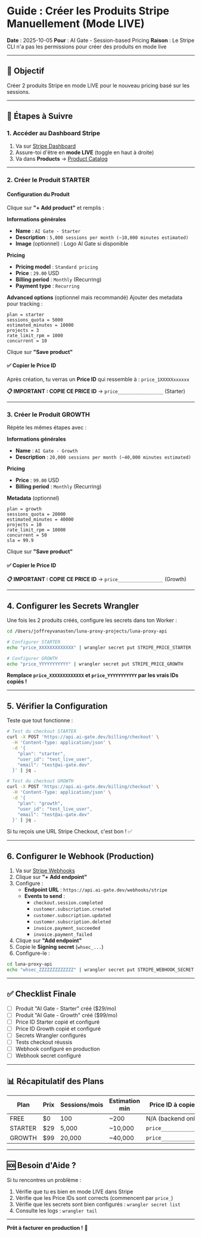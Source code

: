 # Guide : Créer les Produits Stripe Manuellement (Mode LIVE)

**Date** : 2025-10-05
**Pour** : AI Gate - Session-based Pricing
**Raison** : Le Stripe CLI n'a pas les permissions pour créer des produits en mode live

---

## 🎯 Objectif

Créer 2 produits Stripe en mode LIVE pour le nouveau pricing basé sur les sessions.

---

## 📝 Étapes à Suivre

### 1. Accéder au Dashboard Stripe

1. Va sur [Stripe Dashboard](https://dashboard.stripe.com)
2. Assure-toi d'être en **mode LIVE** (toggle en haut à droite)
3. Va dans **Products** → [Product Catalog](https://dashboard.stripe.com/products)

---

### 2. Créer le Produit STARTER

#### Configuration du Produit

Clique sur **"+ Add product"** et remplis :

**Informations générales**
- **Name** : `AI Gate - Starter`
- **Description** : `5,000 sessions per month (~10,000 minutes estimated)`
- **Image** (optionnel) : Logo AI Gate si disponible

**Pricing**
- **Pricing model** : `Standard pricing`
- **Price** : `29.00` USD
- **Billing period** : `Monthly` (Recurring)
- **Payment type** : `Recurring`

**Advanced options** (optionnel mais recommandé)
Ajouter des metadata pour tracking :
```
plan = starter
sessions_quota = 5000
estimated_minutes = 10000
projects = 3
rate_limit_rpm = 1000
concurrent = 10
```

Clique sur **"Save product"**

#### ✅ Copier le Price ID

Après création, tu verras un **Price ID** qui ressemble à : `price_1XXXXXxxxxxx`

**📋 IMPORTANT : COPIE CE PRICE ID** → `price_________________` (Starter)

---

### 3. Créer le Produit GROWTH

Répète les mêmes étapes avec :

**Informations générales**
- **Name** : `AI Gate - Growth`
- **Description** : `20,000 sessions per month (~40,000 minutes estimated)`

**Pricing**
- **Price** : `99.00` USD
- **Billing period** : `Monthly` (Recurring)

**Metadata** (optionnel)
```
plan = growth
sessions_quota = 20000
estimated_minutes = 40000
projects = 10
rate_limit_rpm = 10000
concurrent = 50
sla = 99.9
```

Clique sur **"Save product"**

#### ✅ Copier le Price ID

**📋 IMPORTANT : COPIE CE PRICE ID** → `price_________________` (Growth)

---

## 4. Configurer les Secrets Wrangler

Une fois les 2 produits créés, configure les secrets dans ton Worker :

```bash
cd /Users/joffreyvanasten/luna-proxy-projects/luna-proxy-api

# Configurer STARTER
echo "price_XXXXXXXXXXXXX" | wrangler secret put STRIPE_PRICE_STARTER

# Configurer GROWTH
echo "price_YYYYYYYYYYY" | wrangler secret put STRIPE_PRICE_GROWTH
```

**Remplace `price_XXXXXXXXXXXXX` et `price_YYYYYYYYYYY` par les vrais IDs copiés !**

---

## 5. Vérifier la Configuration

Teste que tout fonctionne :

```bash
# Test du checkout STARTER
curl -X POST 'https://api.ai-gate.dev/billing/checkout' \
  -H 'Content-Type: application/json' \
  -d '{
    "plan": "starter",
    "user_id": "test_live_user",
    "email": "test@ai-gate.dev"
  }' | jq .

# Test du checkout GROWTH
curl -X POST 'https://api.ai-gate.dev/billing/checkout' \
  -H 'Content-Type: application/json' \
  -d '{
    "plan": "growth",
    "user_id": "test_live_user",
    "email": "test@ai-gate.dev"
  }' | jq .
```

Si tu reçois une URL Stripe Checkout, c'est bon ! ✅

---

## 6. Configurer le Webhook (Production)

1. Va sur [Stripe Webhooks](https://dashboard.stripe.com/webhooks)
2. Clique sur **"+ Add endpoint"**
3. Configure :
   - **Endpoint URL** : `https://api.ai-gate.dev/webhooks/stripe`
   - **Events to send** :
     - `checkout.session.completed`
     - `customer.subscription.created`
     - `customer.subscription.updated`
     - `customer.subscription.deleted`
     - `invoice.payment_succeeded`
     - `invoice.payment_failed`
4. Clique sur **"Add endpoint"**
5. Copie le **Signing secret** (`whsec_...`)
6. Configure-le :

```bash
cd luna-proxy-api
echo "whsec_ZZZZZZZZZZZZZ" | wrangler secret put STRIPE_WEBHOOK_SECRET
```

---

## ✅ Checklist Finale

- [ ] Produit "AI Gate - Starter" créé ($29/mo)
- [ ] Produit "AI Gate - Growth" créé ($99/mo)
- [ ] Price ID Starter copié et configuré
- [ ] Price ID Growth copié et configuré
- [ ] Secrets Wrangler configurés
- [ ] Tests checkout réussis
- [ ] Webhook configuré en production
- [ ] Webhook secret configuré

---

## 📊 Récapitulatif des Plans

| Plan | Prix | Sessions/mois | Estimation min | Price ID à copier |
|------|------|---------------|----------------|-------------------|
| FREE | $0 | 100 | ~200 | N/A (backend only) |
| STARTER | $29 | 5,000 | ~10,000 | `price_____________` |
| GROWTH | $99 | 20,000 | ~40,000 | `price_____________` |

---

## 🆘 Besoin d'Aide ?

Si tu rencontres un problème :

1. Vérifie que tu es bien en mode LIVE dans Stripe
2. Vérifie que les Price IDs sont corrects (commencent par `price_`)
3. Vérifie que les secrets sont bien configurés : `wrangler secret list`
4. Consulte les logs : `wrangler tail`

---

**Prêt à facturer en production !** 🚀
